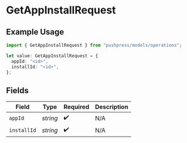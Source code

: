 # GetAppInstallRequest

## Example Usage

```typescript
import { GetAppInstallRequest } from "pushpress/models/operations";

let value: GetAppInstallRequest = {
  appId: "<id>",
  installId: "<id>",
};
```

## Fields

| Field              | Type               | Required           | Description        |
| ------------------ | ------------------ | ------------------ | ------------------ |
| `appId`            | *string*           | :heavy_check_mark: | N/A                |
| `installId`        | *string*           | :heavy_check_mark: | N/A                |